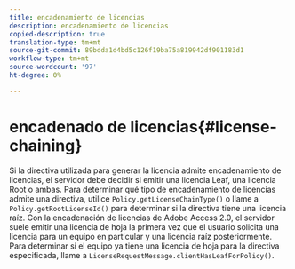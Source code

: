 ```yaml
---
title: encadenamiento de licencias
description: encadenamiento de licencias
copied-description: true
translation-type: tm+mt
source-git-commit: 89bdda1d4bd5c126f19ba75a819942df901183d1
workflow-type: tm+mt
source-wordcount: '97'
ht-degree: 0%

---
```



# encadenado de licencias{#license-chaining}

Si la directiva utilizada para generar la licencia admite encadenamiento de licencias, el servidor debe decidir si emitir una licencia Leaf, una licencia Root o ambas. Para determinar qué tipo de encadenamiento de licencias admite una directiva, utilice `Policy.getLicenseChainType()` o llame a `Policy.getRootLicenseId()` para determinar si la directiva tiene una licencia raíz. Con la encadenación de licencias de Adobe Access 2.0, el servidor suele emitir una licencia de hoja la primera vez que el usuario solicita una licencia para un equipo en particular y una licencia raíz posteriormente. Para determinar si el equipo ya tiene una licencia de hoja para la directiva especificada, llame a `LicenseRequestMessage.clientHasLeafForPolicy()`.
